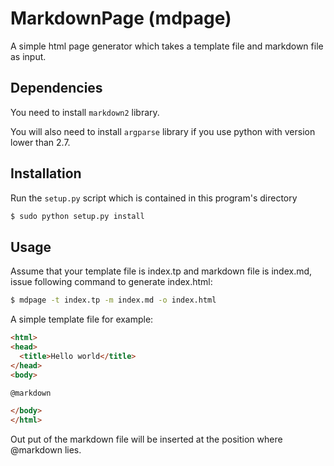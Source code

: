 MarkdownPage (mdpage)
=====================

A simple html page generator which takes a template file and markdown file as input.

Dependencies
------------

You need to install `markdown2` library.

You will also need to install `argparse` library if you use python with version lower than 2.7.


Installation
------------

Run the `setup.py` script which is contained in this program's directory

```bash
$ sudo python setup.py install
```


Usage
-----

Assume that your template file is index.tp and markdown file is index.md, issue following command to generate index.html:

```bash
$ mdpage -t index.tp -m index.md -o index.html
```

A simple template file for example:

```html
<html>
<head>
  <title>Hello world</title>
</head>
<body>

@markdown

</body>
</html>
```

Out put of the markdown file will be inserted at the position where @markdown lies.




